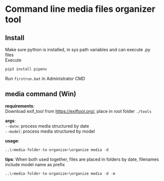 # Command line media files organizer tool

## Install

Make sure python is installed, in sys path variables and can execute .py files  
Execute

```cmd
pip3 install pipenv
```

Run `firstrun.bat` in Administrator CMD

## **media** command (Win)

**requirements**:  
Download exif_tool from https://exiftool.org/, place in root folder `./tools`

**args**:  
`--date`: process media structured by date  
`--model`: process media structured by model

**usage**:
```python
..\<media-folder-to-organize>\organize media -d
```

**tips**:
When both used together, files are placed in folders by date, filenames include model name as prefix
```python
..\<media-folder-to-organize>\organize media -d -m
```

